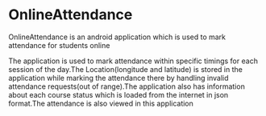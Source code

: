 # OnlineAttendance
OnlineAttendance is an android application which is used to mark attendance for students online 

The application is used to mark attendance  within specific timings for each session of the day.The Location(longitude and latitude) is
stored in the application while marking the attendance there by handling invalid attendance requests(out of range).The application also
has  information about each course status which is loaded from the internet in json format.The attendance is also viewed in this application
